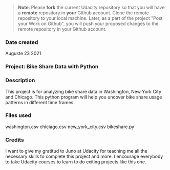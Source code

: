 >**Note**: Please **fork** the current Udacity repository so that you will have a **remote** repository in **your** Github account. Clone the remote repository to your local machine. Later, as a part of the project "Post your Work on Github", you will push your proposed changes to the remote repository in your Github account.

### Date created
Auguste 23 2021

### Project: Bike Share Data with Python

### Description
This project is for analyzing bike share data in Washington, New York City and Chicago. This python program will help you uncover bike share usage patterns in different time frames.

### Files used
washington.csv
chiciago.csv
new_york_city.csv
bikeshare.py

### Credits
I want to give my gratitud to Juno at Udacity for teaching me all the necessary skills to complete this project and more. I encourage everybody to take Udacity courses to learn to do exiting projects like this one.
